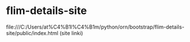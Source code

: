 # flim-details-site

file:///C:/Users/at%C4%B1l%C4%B1m/python/orn/bootstrap/flim-details-site/public/index.html (site linki)
